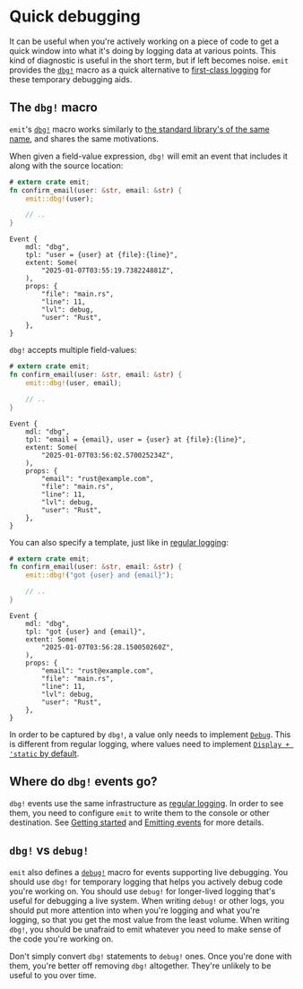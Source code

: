 # Quick debugging

It can be useful when you're actively working on a piece of code to get a quick window into what it's doing by logging data at various points. This kind of diagnostic is useful in the short term, but if left becomes noise. `emit` provides the [`dbg!`](https://docs.rs/emit/0.11.1/emit/macro.dbg.html) macro as a quick alternative to [first-class logging](./logging.md) for these temporary debugging aids.

## The `dbg!` macro

`emit`'s [`dbg!`](https://docs.rs/emit/0.11.1/emit/macro.dbg.html) macro works similarly to [the standard library's of the same name](https://doc.rust-lang.org/std/macro.dbg.html), and shares the same motivations.

When given a field-value expression, `dbg!` will emit an event that includes it along with the source location:

```rust
# extern crate emit;
fn confirm_email(user: &str, email: &str) {
    emit::dbg!(user);

    // ..
}
```

```text
Event {
    mdl: "dbg",
    tpl: "user = {user} at {file}:{line}",
    extent: Some(
        "2025-01-07T03:55:19.738224881Z",
    ),
    props: {
        "file": "main.rs",
        "line": 11,
        "lvl": debug,
        "user": "Rust",
    },
}
```

`dbg!` accepts multiple field-values:

```rust
# extern crate emit;
fn confirm_email(user: &str, email: &str) {
    emit::dbg!(user, email);

    // ..
}
```

```text
Event {
    mdl: "dbg",
    tpl: "email = {email}, user = {user} at {file}:{line}",
    extent: Some(
        "2025-01-07T03:56:02.570025234Z",
    ),
    props: {
        "email": "rust@example.com",
        "file": "main.rs",
        "line": 11,
        "lvl": debug,
        "user": "Rust",
    },
}
```

You can also specify a template, just like in [regular logging](./logging.md):

```rust
# extern crate emit;
fn confirm_email(user: &str, email: &str) {
    emit::dbg!("got {user} and {email}");

    // ..
}
```

```text
Event {
    mdl: "dbg",
    tpl: "got {user} and {email}",
    extent: Some(
        "2025-01-07T03:56:28.150050260Z",
    ),
    props: {
        "email": "rust@example.com",
        "file": "main.rs",
        "line": 11,
        "lvl": debug,
        "user": "Rust",
    },
}
```

In order to be captured by `dbg!`, a value only needs to implement [`Debug`](https://doc.rust-lang.org/std/fmt/trait.Debug.html). This is different from regular logging, where values need to implement [`Display + 'static` by default](../reference/property-capturing.md).

## Where do `dbg!` events go?

`dbg!` events use the same infrastructure as [regular logging](./logging.md). In order to see them, you need to configure `emit` to write them to the console or other destination. See [Getting started](../getting-started.md) and [Emitting events](../emitting-events.md) for more details.

## `dbg!` vs `debug!`

`emit` also defines a [`debug!`](https://docs.rs/emit/0.11.1/emit/macro.debug.html) macro for events supporting live debugging. You should use `dbg!` for temporary logging that helps you actively debug code you're working on. You should use `debug!` for longer-lived logging that's useful for debugging a live system. When writing `debug!` or other logs, you should put more attention into when you're logging and what you're logging, so that you get the most value from the least volume. When writing `dbg!`, you should be unafraid to emit whatever you need to make sense of the code you're working on.

Don't simply convert `dbg!` statements to `debug!` ones. Once you're done with them, you're better off removing `dbg!` altogether. They're unlikely to be useful to you over time.
